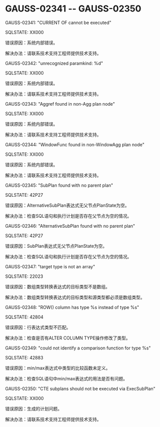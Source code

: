 # GAUSS-02341 -- GAUSS-02350

GAUSS-02341: "CURRENT OF cannot be executed"

SQLSTATE: XX000

错误原因：系统内部错误。

解决办法：请联系技术支持工程师提供技术支持。

GAUSS-02342: "unrecognized paramkind: %d"

SQLSTATE: XX000

错误原因：系统内部错误。

解决办法：请联系技术支持工程师提供技术支持。

GAUSS-02343: "Aggref found in non-Agg plan node"

SQLSTATE: XX000

错误原因：系统内部错误。

解决办法：请联系技术支持工程师提供技术支持。

GAUSS-02344: "WindowFunc found in non-WindowAgg plan node"

SQLSTATE: XX000

错误原因：系统内部错误。

解决办法：请联系技术支持工程师提供技术支持。

GAUSS-02345: "SubPlan found with no parent plan"

SQLSTATE: 42P27

错误原因：AlternativeSubPlan表达式无父节点PlanState为空。

解决办法：检查SQL语句和执行计划是否存在父节点为空的情况。

GAUSS-02346: "AlternativeSubPlan found with no parent plan"

SQLSTATE: 42P27

错误原因：SubPlan表达式无父节点PlanState为空。

解决办法：检查SQL语句和执行计划是否存在父节点为空的情况。

GAUSS-02347: "target type is not an array"

SQLSTATE: 22023

错误原因：数组类型转换表达式的目标类型不是数组。

解决办法：数组类型转换表达式的目标类型和源类型都必须是数组类型。

GAUSS-02348: "ROW\(\) column has type %s instead of type %s"

SQLSTATE: 42804

错误原因：行表达式类型不匹配。

解决办法：检查是否有ALTER COLUMN TYPE操作修改了类型。

GAUSS-02349: "could not identify a comparison function for type %s"

SQLSTATE: 42883

错误原因：min/max表达式中类型的比较函数未定义。

解决办法：检查SQL语句中min/max表达式的用法是否有问题。

GAUSS-02350: "CTE subplans should not be executed via ExecSubPlan"

SQLSTATE: XX000

错误原因：生成的计划问题。

解决办法：请联系技术支持工程师提供技术支持。

